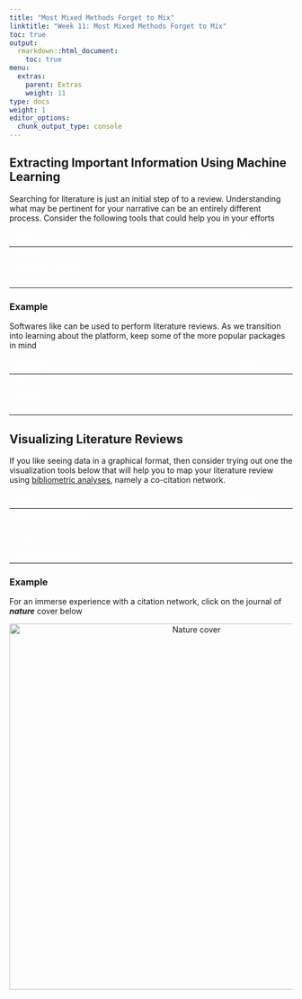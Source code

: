 ```yaml
---
title: "Most Mixed Methods Forget to Mix"
linktitle: "Week 11: Most Mixed Methods Forget to Mix"
toc: true
output:
  rmarkdown::html_document:
    toc: true
menu:
  extras:
    parent: Extras
    weight: 11
type: docs
weight: 1
editor_options: 
  chunk_output_type: console
---
```

<script src="/rmarkdown-libs/kePrint/kePrint.js"></script>
<link href="/rmarkdown-libs/lightable/lightable.css" rel="stylesheet" />
<script src="/rmarkdown-libs/kePrint/kePrint.js"></script>
<link href="/rmarkdown-libs/lightable/lightable.css" rel="stylesheet" />
<script src="/rmarkdown-libs/kePrint/kePrint.js"></script>
<link href="/rmarkdown-libs/lightable/lightable.css" rel="stylesheet" />

<link rel="stylesheet" href="https://cdnjs.cloudflare.com/ajax/libs/font-awesome/5.15.4/css/all.min.css" />

<link href='https://fonts.googleapis.com/css?family=Roboto Condensed' rel='stylesheet'>

<style>
.hvr-sweep-to-left {
    display: inline-block;
    vertical-align: middle;
    -webkit-transform: perspective(1px) translateZ(0);
    transform: perspective(1px) translateZ(0);
    box-shadow: 0 0 1px rgba(0, 0, 0, 0);
    position: relative;
    -webkit-transition-property: color;
    transition-property: color;
    -webkit-transition-duration: 0.25s;
    transition-duration: 0.25s;
  }

.hvr-sweep-to-left:before {
  content: "";
  position: absolute;
  z-index: -1;
  top: 0px;
  left: 0px;
  right: 0px;
  bottom: 0px;
  border-radius: 5px;
  background: #9f54fb;
    -webkit-transform: scaleX(0);
  transform: scaleX(0);
  -webkit-transform-origin: 100% 50%;
  transform-origin: 100% 50%;
  -webkit-transition-property: transform;
  transition-property: transform;
  -webkit-transition-duration: 0.3s;
  transition-duration: 0.3s;
  -webkit-transition-timing-function: ease-out;
  transition-timing-function: ease-out;
}

.hvr-sweep-to-left:hover:before, 
.hvr-sweep-to-left:focus:before, 
.hvr-sweep-to-left:active:before {
  -webkit-transform: scaleX(1);
  transform: scaleX(1);
}

iframe {
  border: none;
}

td, th, tr, table {
    border: 0 !important;
    border-spacing:0 !important;
  }
  
.wrapper{
  display:inline-flex;
}.wrapper .icon{
  margin: 0 20px;
  cursor:pointer;
  display:flex;
  align-items:center;
  justify-content:center;
  flex-direction:column;
  position: relative;
  z-index:2;}.wrapper .icon span{
  position:relative;
  z-index:2;
  height: 60px;
  width: 60px;
  display:block;
  background: #282A35;
  box-shadow: 0px 0px 0px 0px rgba(0,0,0,0.1);
  border-radius:50%;
  text-align:center;
  transition: all 0.4s cubic-bezier(0.68, -0.55, 0.265, 1.55);
}.wrapper .icon span i{
  font-size:20px;
  line-height:60px;
}.wrapper .icon .tooltip{
  position:absolute;
  top:0px;
  background: #282A35;
  box-shadow: 0px 0px 0px 0px rgba(0,0,0,0.1);
  font-size: 20px;
  font-family: 'Roboto Condensed';
  padding: 10px 30px;
  border-radius: 25px;
  color:white;
  opacity:0;
  pointer-events: none;
  transition: all 0.4s cubic-bezier(0.68, -0.55, 0.265, 1.55);
}.wrapper .icon:hover .tooltip{
  opacity:1;
  pointer-events: auto;
  top:-91px;
}.wrapper .icon .tooltip:before{
  position:absolute;
  content:"";
  height:15px;
  width:15px;
  bottom:-8px;
  left:50%;
  transform: translateX(-50%) rotate(45deg);
}.wrapper .icon:hover span,
.wrapp .icon:hover .tooltip{
  text-shadow: 0px -1px 0px rgba(0,0,0,0.4);
}.wrapper .icon:hover span{
  color: #fff;
}.wrapper .leftright:hover span,
.wrapper .leftright:hover .tooltip,
.wrapper .leftright:hover .tooltip:before{
  background:#1b85b8;
}.wrapper .info:hover span,
.wrapper .info:hover .tooltip,
.wrapper .info:hover .tooltip:before{
  background:#559e83;
}.wrapper .github:hover span,
.wrapper .github:hover .tooltip,
.wrapper .github:hover .tooltip:before{
  background:#9e5570;
}.wrapper .youtube:hover span,
.wrapper .youtube:hover .tooltip,
.wrapper .youtube:hover .tooltip:before{
  background:#55959e;
}

.holder {
  height: 100%;
  width: 60%;
  display: flex;
  justify-content: center;
  align-items: center;
}

.holder > * {
  display: flex;
  flex-direction: column;
  justify-content: center;
  align-items: center;
}

.bigcol {
flex: 0 0 75%;
}

.smallcol{
flex: 0 0 25%;
}
  
.clear{
    clear:both;
}

i.fa.fa-save{
color:#ffffff;
}
</style>

<script>
$(document).ready(function(){
     $('[data-toggle="tooltip"]').tooltip();   
});
</script>



## Extracting Important Information Using Machine Learning

Searching for literature is just an initial step of to a review. Understanding what may be pertinent for your narrative can be an entirely different process. Consider the following tools that could help you in your efforts



<center>
<table class=" lightable-paper" style='font-family: "Arial Narrow", arial, helvetica, sans-serif; width: auto !important; margin-left: auto; margin-right: auto;'>
 <thead>
  <tr>
   <th style="text-align:left;color: #ffffff !important;background-color: transparent !important;vertical-align: middle !important;"> Tool </th>
   <th style="text-align:center;color: #ffffff !important;background-color: transparent !important;vertical-align: middle !important;"> Link </th>
  </tr>
 </thead>
<tbody>
  <tr>
   <td style="text-align:left;width: 20em; color: #ffffff !important;background-color: transparent !important;vertical-align: middle !important;"> <i>CORE</i> </td>
   <td style="text-align:center;width: 10em; color: #ffffff !important;background-color: transparent !important;vertical-align: middle !important;"> <a href="https://core.ac.uk/" target="_blank"><div style="font-size: 0.5rem;"><i class="fa fa-external-link fa-2x" aria-hidden="true" style="color:#559977"></i></div></a> </td>
  </tr>
  <tr>
   <td style="text-align:left;width: 20em; color: #ffffff !important;background-color: transparent !important;vertical-align: middle !important;"> <i>Semantic Scolar</i> </td>
   <td style="text-align:center;width: 10em; color: #ffffff !important;background-color: transparent !important;vertical-align: middle !important;"> <a href="https://scite.ai/home" target="_blank"><div style="font-size: 0.5rem;"><i class="fa fa-external-link fa-2x" aria-hidden="true" style="color:#559977"></i></div></a> </td>
  </tr>
  <tr>
   <td style="text-align:left;width: 20em; color: #ffffff !important;background-color: transparent !important;vertical-align: middle !important;"> <i>scite_</i> </td>
   <td style="text-align:center;width: 10em; color: #ffffff !important;background-color: transparent !important;vertical-align: middle !important;"> <a href="https://www.semanticscholar.org/" target="_blank"><div style="font-size: 0.5rem;"><i class="fa fa-external-link fa-2x" aria-hidden="true" style="color:#559977"></i></div></a> </td>
  </tr>
</tbody>
</table>
</center>

### Example
Softwares like <i class="fab fa-r-project" aria-hidden="true" style="color:#A7E2F5"></i> can be used to perform literature reviews. As we transition into learning about the platform, keep some of the more popular packages in mind



<center>
<table class=" lightable-paper" style='font-family: "Arial Narrow", arial, helvetica, sans-serif; width: auto !important; margin-left: auto; margin-right: auto;'>
 <thead>
  <tr>
   <th style="text-align:left;color: #ffffff !important;background-color: transparent !important;vertical-align: middle !important;"> Package </th>
   <th style="text-align:center;color: #ffffff !important;background-color: transparent !important;vertical-align: middle !important;"> Link </th>
  </tr>
 </thead>
<tbody>
  <tr>
   <td style="text-align:left;width: 20em; color: #ffffff !important;background-color: transparent !important;vertical-align: middle !important;"> <i>adjuant</i> </td>
   <td style="text-align:center;width: 10em; color: #ffffff !important;background-color: transparent !important;vertical-align: middle !important;"> <a href="https://amcrisan.github.io/adjutant" target="_blank"><div style="font-size: 0.5rem;"><i class="fa fa-external-link fa-2x" aria-hidden="true" style="color:#559977"></i></div></a> </td>
  </tr>
  <tr>
   <td style="text-align:left;width: 20em; color: #ffffff !important;background-color: transparent !important;vertical-align: middle !important;"> <i>litserchr</i> </td>
   <td style="text-align:center;width: 10em; color: #ffffff !important;background-color: transparent !important;vertical-align: middle !important;"> <a href="https://revtools.net/" target="_blank"><div style="font-size: 0.5rem;"><i class="fa fa-external-link fa-2x" aria-hidden="true" style="color:#559977"></i></div></a> </td>
  </tr>
  <tr>
   <td style="text-align:left;width: 20em; color: #ffffff !important;background-color: transparent !important;vertical-align: middle !important;"> <i>revtools</i> </td>
   <td style="text-align:center;width: 10em; color: #ffffff !important;background-color: transparent !important;vertical-align: middle !important;"> <a href="https://www.semanticscholar.org/" target="_blank"><div style="font-size: 0.5rem;"><i class="fa fa-external-link fa-2x" aria-hidden="true" style="color:#559977"></i></div></a> </td>
  </tr>
</tbody>
</table>
</center>


## Visualizing Literature Reviews

If you like seeing data in a graphical format, then consider trying out one the visualization tools below that will help you to map your literature review using [bibliometric analyses](https://en.wikipedia.org/wiki/Bibliometrics), namely a co-citation network.



<center>
<table class=" lightable-paper" style='font-family: "Arial Narrow", arial, helvetica, sans-serif; width: auto !important; margin-left: auto; margin-right: auto;'>
 <thead>
  <tr>
   <th style="text-align:left;color: #ffffff !important;background-color: transparent !important;vertical-align: middle !important;"> Tool </th>
   <th style="text-align:center;color: #ffffff !important;background-color: transparent !important;vertical-align: middle !important;"> Link </th>
  </tr>
 </thead>
<tbody>
  <tr>
   <td style="text-align:left;width: 20em; color: #ffffff !important;background-color: transparent !important;vertical-align: middle !important;"> <i>Connected Papers</i> </td>
   <td style="text-align:center;width: 10em; color: #ffffff !important;background-color: transparent !important;vertical-align: middle !important;"> <a href="https://www.connectedpapers.com/" target="_blank"><div style="font-size: 0.5rem;"><i class="fa fa-external-link fa-2x" aria-hidden="true" style="color:#559977"></i></div></a> </td>
  </tr>
  <tr>
   <td style="text-align:left;width: 20em; color: #ffffff !important;background-color: transparent !important;vertical-align: middle !important;"> <i>Inciteful</i> </td>
   <td style="text-align:center;width: 10em; color: #ffffff !important;background-color: transparent !important;vertical-align: middle !important;"> <a href="https://inciteful.xyz/" target="_blank"><div style="font-size: 0.5rem;"><i class="fa fa-external-link fa-2x" aria-hidden="true" style="color:#559977"></i></div></a> </td>
  </tr>
  <tr>
   <td style="text-align:left;width: 20em; color: #ffffff !important;background-color: transparent !important;vertical-align: middle !important;"> <i>Litmaps</i> </td>
   <td style="text-align:center;width: 10em; color: #ffffff !important;background-color: transparent !important;vertical-align: middle !important;"> <a href="https://www.litmaps.co/" target="_blank"><div style="font-size: 0.5rem;"><i class="fa fa-external-link fa-2x" aria-hidden="true" style="color:#559977"></i></div></a> </td>
  </tr>
  <tr>
   <td style="text-align:left;width: 20em; color: #ffffff !important;background-color: transparent !important;vertical-align: middle !important;"> <i>ResearchRabbit</i> </td>
   <td style="text-align:center;width: 10em; color: #ffffff !important;background-color: transparent !important;vertical-align: middle !important;"> <a href="https://researchrabbitapp.com/" target="_blank"><div style="font-size: 0.5rem;"><i class="fa fa-external-link fa-2x" aria-hidden="true" style="color:#559977"></i></div></a> </td>
  </tr>
</tbody>
</table>
</center>

### Example

For an immerse experience with a citation network, click on the journal of <i><b>nature</b></i> cover below

<center>
  <a href="https://www.nature.com/immersive/d42859-019-00121-0/index.html" target="_blank">
    <img src="/img/gen/nature.png" alt="Nature cover" width="650">
  </a>
</center>
